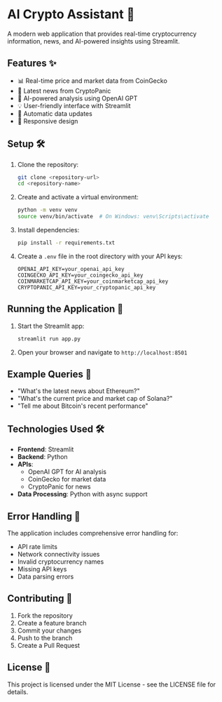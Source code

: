 # AI Crypto Assistant 🤖

A modern web application that provides real-time cryptocurrency information, news, and AI-powered insights using Streamlit.

## Features ✨

- 📊 Real-time price and market data from CoinGecko
- 📰 Latest news from CryptoPanic
- 🤖 AI-powered analysis using OpenAI GPT
- 💡 User-friendly interface with Streamlit
- 🔄 Automatic data updates
- 📱 Responsive design

## Setup 🛠️

1. Clone the repository:
   ```bash
   git clone <repository-url>
   cd <repository-name>
   ```

2. Create and activate a virtual environment:
   ```bash
   python -m venv venv
   source venv/bin/activate  # On Windows: venv\Scripts\activate
   ```

3. Install dependencies:
   ```bash
   pip install -r requirements.txt
   ```

4. Create a `.env` file in the root directory with your API keys:
   ```
   OPENAI_API_KEY=your_openai_api_key
   COINGECKO_API_KEY=your_coingecko_api_key
   COINMARKETCAP_API_KEY=your_coinmarketcap_api_key
   CRYPTOPANIC_API_KEY=your_cryptopanic_api_key
   ```

## Running the Application 🚀

1. Start the Streamlit app:
   ```bash
   streamlit run app.py
   ```

2. Open your browser and navigate to `http://localhost:8501`

## Example Queries 💭

- "What's the latest news about Ethereum?"
- "What's the current price and market cap of Solana?"
- "Tell me about Bitcoin's recent performance"

## Technologies Used 🛠️

- **Frontend**: Streamlit
- **Backend**: Python
- **APIs**:
  - OpenAI GPT for AI analysis
  - CoinGecko for market data
  - CryptoPanic for news
- **Data Processing**: Python with async support

## Error Handling 🚨

The application includes comprehensive error handling for:
- API rate limits
- Network connectivity issues
- Invalid cryptocurrency names
- Missing API keys
- Data parsing errors

## Contributing 🤝

1. Fork the repository
2. Create a feature branch
3. Commit your changes
4. Push to the branch
5. Create a Pull Request

## License 📄

This project is licensed under the MIT License - see the LICENSE file for details. 